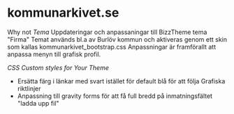 kommunarkivet.se
================

Why not
*Tema*
Uppdateringar och anpassaningar till BizzTheme tema "Firma"
Temat används bl.a av Burlöv kommun och aktiveras genom ett skin som kallas kommunarkivet_bootstrap.css
Anpassningar är framförallt att anpassa menyn till grafisk profil.

*CSS Custom styles for Your Theme*

* Ersätta färg i länkar med svart istället för default blå för att följa Grafiska riktlinjer
* Anpassning till gravity forms för att få full bredd på inmatningsfältet "ladda upp fil"
